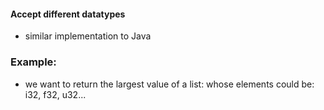 #### Accept different datatypes
- similar implementation to Java

### Example:
- we want to return the largest value of a list: whose elements could be: i32, f32, u32...

